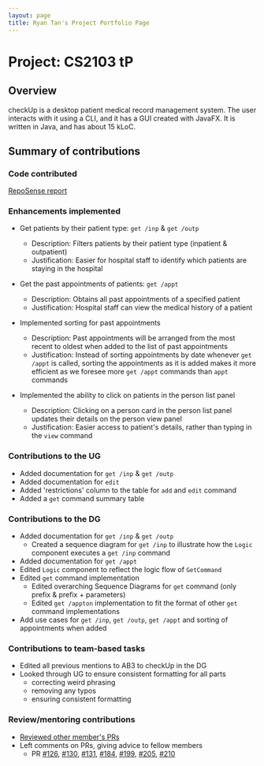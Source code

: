 ```yaml
---
layout: page
title: Ryan Tan's Project Portfolio Page
---
```


# Project: CS2103 tP

## Overview

checkUp is a desktop patient medical record management system. The user interacts with it using a CLI, and it has a GUI 
created with JavaFX. It is written in Java, and has about 15 kLoC.

## Summary of contributions

### Code contributed

[RepoSense report](https://nus-cs2103-ay2223s1.github.io/tp-dashboard/?search=ryan-tan00&breakdown=true)

### Enhancements implemented

* Get patients by their patient type: `get /inp` & `get /outp`
  * Description: Filters patients by their patient type (inpatient & outpatient)
  * Justification: Easier for hospital staff to identify which patients are staying in the hospital

* Get the past appointments of patients: `get /appt`
  * Description: Obtains all past appointments of a specified patient
  * Justification: Hospital staff can view the medical history of a patient

* Implemented sorting for past appointments
  * Description: Past appointments will be arranged from the most recent to oldest when added to the list of past 
                 appointments
  * Justification: Instead of sorting appointments by date whenever `get /appt` is called, sorting the appointments as 
                   it is added makes it more efficient as we foresee more `get /appt` commands than `appt` commands

* Implemented the ability to click on patients in the person list panel
  * Description: Clicking on a person card in the person list panel updates their details on the person view panel
  * Justification: Easier access to patient's details, rather than typing in the `view` command

### Contributions to the UG

* Added documentation for `get /inp` & `get /outp`
* Added documentation for `edit`
* Added 'restrictions' column to the table for `add` and `edit` command
* Added a `get` command summary table

### Contributions to the DG

* Added documentation for `get /inp` & `get /outp`
  * Created a sequence diagram for `get /inp` to illustrate how the `Logic` component executes a `get /inp` command
* Added documentation for `get /appt`
* Edited `Logic` component to reflect the logic flow of `GetCommand`
* Edited `get` command implementation
  * Edited overarching Sequence Diagrams for `get` command (only prefix & prefix + parameters)
  * Edited `get /appton` implementation to fit the format of other `get` command implementations
* Add use cases for `get /inp`, `get /outp`, `get /appt` and sorting of appointments when added

### Contributions to team-based tasks

* Edited all previous mentions to AB3 to checkUp in the DG
* Looked through UG to ensure consistent formatting for all parts
  * correcting weird phrasing
  * removing any typos
  * ensuring consistent formatting

### Review/mentoring contributions

* [Reviewed other member's PRs](https://github.com/AY2223S1-CS2103T-W16-3/tp/pulls?q=is%3Apr+reviewed-by%3Aryan-tan00)
* Left comments on PRs, giving advice to fellow members
  * PR [#126](https://github.com/AY2223S1-CS2103T-W16-3/tp/pull/126),
       [#130](https://github.com/AY2223S1-CS2103T-W16-3/tp/pull/130),
       [#131](https://github.com/AY2223S1-CS2103T-W16-3/tp/pull/131),
       [#184](https://github.com/AY2223S1-CS2103T-W16-3/tp/pull/184),
       [#199](https://github.com/AY2223S1-CS2103T-W16-3/tp/pull/199),
       [#205](https://github.com/AY2223S1-CS2103T-W16-3/tp/pull/205),
       [#210](https://github.com/AY2223S1-CS2103T-W16-3/tp/pull/210)
